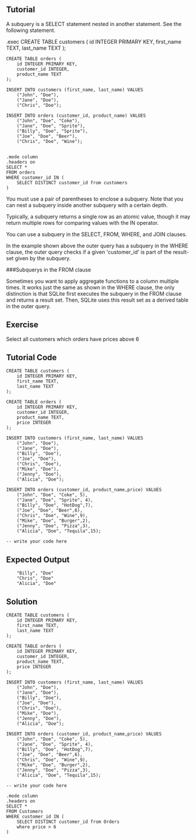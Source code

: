 Tutorial
--------
A subquery is a SELECT statement nested in another statement. See the following statement.


 .exec
    CREATE TABLE customers (
        id INTEGER PRIMARY KEY,
        first_name TEXT,
        last_name TEXT
    );

    CREATE TABLE orders (
        id INTEGER PRIMARY KEY,
        customer_id INTEGER,
        product_name TEXT
    );

    INSERT INTO customers (first_name, last_name) VALUES
        ("John", "Doe"),
        ("Jane", "Doe"),
        ("Chris", "Doe");

    INSERT INTO orders (customer_id, product_name) VALUES
        ("John", "Doe", "Coke"),
        ("Jane", "Doe", "Sprite"),
        ("Billy", "Doe", "Sprite"),
        ("Joe", "Doe", "Beer"),
        ("Chris", "Doe", "Wine");


    .mode column
    .headers on
    SELECT *
    FROM orders
    WHERE customer_id IN (
        SELECT DISTINCT customer_id from customers
    )


You must use a pair of parentheses to enclose a subquery. Note that you can nest a subquery inside another subquery with a certain depth.

Typically, a subquery returns a single row as an atomic value, though it may return multiple rows for comparing values with the IN operator.

You can use a subquery in the SELECT, FROM, WHERE, and JOIN clauses.

In the example shown above the outer query has a subquery in the WHERE clause, the outer query checks if a given 'customer_id' is part of the result-set given by the subquery.

###Subquerys in the FROM clause

Sometimes you want to apply aggregate functions to a column multiple times. It works just the same as shown in the WHERE clause, the only distinction is that SQLite first executes the subquery in the FROM clause and returns a result set. Then, SQLite uses this result set as a derived table in the outer query.


Exercise
--------
Select all customers which orders have prices above 6

Tutorial Code
-------------
    CREATE TABLE customers (
        id INTEGER PRIMARY KEY,
        first_name TEXT,
        last_name TEXT
    );

    CREATE TABLE orders (
        id INTEGER PRIMARY KEY,
        customer_id INTEGER,
        product_name TEXT,
        price INTEGER
    );

    INSERT INTO customers (first_name, last_name) VALUES
        ("John", "Doe"),
        ("Jane", "Doe"),
        ("Billy", "Doe"),
        ("Joe", "Doe"),
        ("Chris", "Doe"),
        ("Mike", "Doe"),
        ("Jenny", "Doe"),
        ("Alicia", "Doe");

    INSERT INTO orders (customer_id, product_name,price) VALUES
        ("John", "Doe", "Coke", 5),
        ("Jane", "Doe", "Sprite", 4),
        ("Billy", "Doe", "HotDog",7),
        ("Joe", "Doe", "Beer",6),
        ("Chris", "Doe", "Wine",9),
        ("Mike", "Doe", "Burger",2),
        ("Jenny", "Doe", "Pizza",3),
        ("Alicia", "Doe", "Tequila",15);

    -- write your code here

    
Expected Output
---------------
        "Billy", "Doe"
        "Chris", "Doe"
        "Alicia", "Doe"

Solution
--------
    CREATE TABLE customers (
        id INTEGER PRIMARY KEY,
        first_name TEXT,
        last_name TEXT
    );

    CREATE TABLE orders (
        id INTEGER PRIMARY KEY,
        customer_id INTEGER,
        product_name TEXT,
        price INTEGER
    );

    INSERT INTO customers (first_name, last_name) VALUES
        ("John", "Doe"),
        ("Jane", "Doe"),
        ("Billy", "Doe"),
        ("Joe", "Doe"),
        ("Chris", "Doe"),
        ("Mike", "Doe"),
        ("Jenny", "Doe"),
        ("Alicia", "Doe");

    INSERT INTO orders (customer_id, product_name,price) VALUES
        ("John", "Doe", "Coke", 5),
        ("Jane", "Doe", "Sprite", 4),
        ("Billy", "Doe", "HotDog",7),
        ("Joe", "Doe", "Beer",6),
        ("Chris", "Doe", "Wine",9),
        ("Mike", "Doe", "Burger",2),
        ("Jenny", "Doe", "Pizza",3),
        ("Alicia", "Doe", "Tequila",15);

    -- write your code here

    .mode column
    .headers on
    SELECT *
    FROM Customers
    WHERE customer_id IN (
        SELECT DISTINCT customer_id from Orders
        where price > 6
    )
